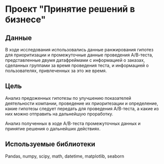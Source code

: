 # Проект "Принятие решений в бизнесе"

## Данные

В ходе исследования использовались данные ранжирования гипотез для приоритизации и промежуточные данные проведения А/В-теста, представленные двумя датафреймами с информацией о заказах, сделанных группами за время проведения теста, и информацией о пользователях, привлеченных за это же время.

## Цель

Анализ предоженных гипотезы по улучшению показателей деятельности компании, проведение их приоритезации и определение, какие гипотезы следует передать для проведения А/В-теста, а какие из них можно отправить на дальнейшую проработку.

Анализ полученных в ходе А/В-теста промежуточных данных и принятие решения о дальнейших действиях.

## Используемые библиотеки

Pandas, numpy, scipy, math, datetime, matplotlib, seaborn 
